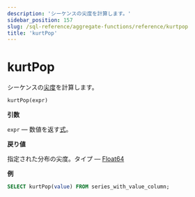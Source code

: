 ```yaml
---
description: 'シーケンスの尖度を計算します。'
sidebar_position: 157
slug: /sql-reference/aggregate-functions/reference/kurtpop
title: 'kurtPop'
---
```



# kurtPop

シーケンスの[尖度](https://en.wikipedia.org/wiki/Kurtosis)を計算します。

```sql
kurtPop(expr)
```

**引数**

`expr` — 数値を返す[式](/sql-reference/syntax#expressions)。

**戻り値**

指定された分布の尖度。タイプ — [Float64](../../../sql-reference/data-types/float.md)

**例**

```sql
SELECT kurtPop(value) FROM series_with_value_column;
```
